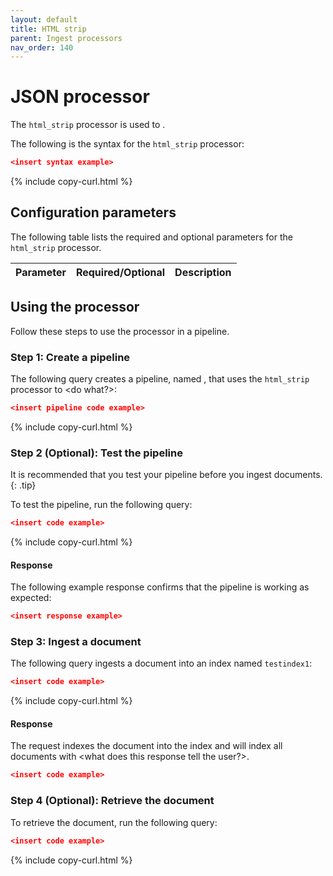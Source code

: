 ```yaml
---
layout: default
title: HTML strip
parent: Ingest processors
nav_order: 140
---
```


# JSON processor

The `html_strip` processor is used to <explain what is used to do>.

The following is the syntax for the `html_strip` processor:

```json
<insert syntax example>
```
{% include copy-curl.html %}

## Configuration parameters

The following table lists the required and optional parameters for the `html_strip` processor.

Parameter | Required/Optional | Description |
|-----------|-----------|-----------|
<insert the parameters>

## Using the processor

Follow these steps to use the processor in a pipeline.

### Step 1: Create a pipeline

The following query creates a pipeline, named <name>, that uses the `html_strip` processor to <do what?>: 

```json
<insert pipeline code example>
```
{% include copy-curl.html %}

### Step 2 (Optional): Test the pipeline

It is recommended that you test your pipeline before you ingest documents.
{: .tip}

To test the pipeline, run the following query:

```json
<insert code example>
```
{% include copy-curl.html %}

#### Response

The following example response confirms that the pipeline is working as expected:

```json
<insert response example>
```

### Step 3: Ingest a document 

The following query ingests a document into an index named `testindex1`:

```json
<insert code example>
```
{% include copy-curl.html %}

#### Response

The request indexes the document into the index <index name> and will index all documents with <what does this response tell the user?>.

```json
<insert code example>
```

### Step 4 (Optional): Retrieve the document

To retrieve the document, run the following query:

```json
<insert code example>
```
{% include copy-curl.html %}

<Provide any other information and code examples relevant to the user or use cases.>